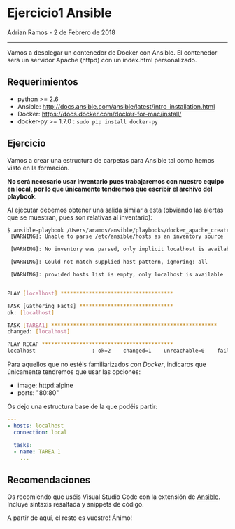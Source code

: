 # Ejercicio1 Ansible

Adrian Ramos - 2 de Febrero de 2018

---

Vamos a desplegar un contenedor de Docker con Ansible. El contenedor será un servidor Apache (httpd) con un index.html personalizado.

## Requerimientos
* python >= 2.6
* Ansible: http://docs.ansible.com/ansible/latest/intro_installation.html
* Docker: https://docs.docker.com/docker-for-mac/install/
* docker-py >= 1.7.0 : ```sudo pip install docker-py```

## Ejercicio

Vamos a crear una estructura de carpetas para Ansible tal como hemos visto en la formación.

**No será necesario usar inventario pues trabajaremos con nuestro equipo en local, por lo que únicamente tendremos que escribir el archivo del playbook**.

Al ejecutar debemos obtener una salida similar a esta (obviando las alertas que se muestran, pues son relativas al inventario):
```bash
$ ansible-playbook /Users/aramos/ansible/playbooks/docker_apache_create.yml
 [WARNING]: Unable to parse /etc/ansible/hosts as an inventory source

 [WARNING]: No inventory was parsed, only implicit localhost is available

 [WARNING]: Could not match supplied host pattern, ignoring: all

 [WARNING]: provided hosts list is empty, only localhost is available


PLAY [localhost] ************************************

TASK [Gathering Facts] ******************************
ok: [localhost]

TASK [TAREA1] *****************************************************
changed: [localhost]

PLAY RECAP ******************************************
localhost                  : ok=2    changed=1    unreachable=0    failed=0
```

Para aquellos que no estéis familiarizados con *Docker*, indicaros que únicamente tendremos que usar las opciones:
* image: httpd:alpine
* ports: "80:80"

Os dejo una estructura base de la que podéis partir:

```yaml
---
- hosts: localhost
  connection: local

  tasks:
  - name: TAREA 1
    ...
```

## Recomendaciones

Os recomiendo que uséis Visual Studio Code con la extensión de [Ansible](https://marketplace.visualstudio.com/items?itemName=vscoss.vscode-ansible). Incluye sintaxis resaltada y snippets de código.

A partir de aquí, el resto es vuestro! Ánimo!